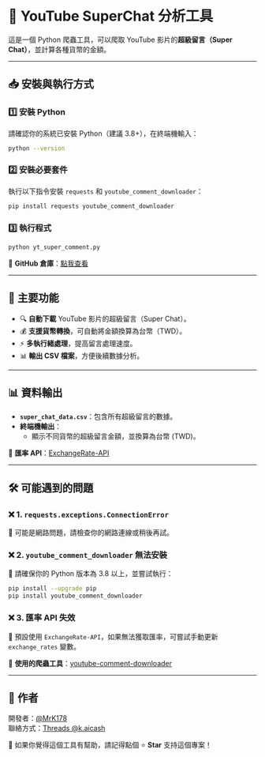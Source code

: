 # 🎯 YouTube SuperChat 分析工具

這是一個 Python 爬蟲工具，可以爬取 YouTube 影片的**超級留言（Super Chat）**，並計算各種貨幣的金額。

---

## 📥 安裝與執行方式

### **1️⃣ 安裝 Python**

請確認你的系統已安裝 Python（建議 3.8+），在終端機輸入：

```bash
python --version
```

### **2️⃣ 安裝必要套件**

執行以下指令安裝 `requests` 和 `youtube_comment_downloader`：

```bash
pip install requests youtube_comment_downloader
```

### **3️⃣ 執行程式**

```bash
python yt_super_comment.py
```

🔗 **GitHub 倉庫**：[點我查看](https://github.com/MrK178/yt_super_comment)

---

## 📌 主要功能

- 🔍 **自動下載** YouTube 影片的超級留言（Super Chat）。
- 💰 **支援貨幣轉換**，可自動將金額換算為台幣（TWD）。
- ⚡ **多執行緒處理**，提高留言處理速度。
- 📊 **輸出 CSV 檔案**，方便後續數據分析。

---

## 📊 資料輸出

- **`super_chat_data.csv`**：包含所有超級留言的數據。
- **終端機輸出**：
  - 顯示不同貨幣的超級留言金額，並換算為台幣 (TWD)。

🔗 **匯率 API**：[ExchangeRate-API](https://www.exchangerate-api.com/)

---

## 🛠 可能遇到的問題

### ❌ 1. `requests.exceptions.ConnectionError`

🔹 可能是網路問題，請檢查你的網路連線或稍後再試。

### ❌ 2. `youtube_comment_downloader` 無法安裝

🔹 請確保你的 Python 版本為 3.8 以上，並嘗試執行：

```bash
pip install --upgrade pip
pip install youtube_comment_downloader
```

### ❌ 3. 匯率 API 失效

🔹 預設使用 `ExchangeRate-API`，如果無法獲取匯率，可嘗試手動更新 `exchange_rates` 變數。

🔗 **使用的爬蟲工具**：[youtube-comment-downloader](https://github.com/egbertbouman/youtube-comment-downloader)

---

## 🎉 作者

開發者：[@MrK178](https://github.com/MrK178)  
聯絡方式：[Threads @k.aicash](https://www.threads.net/@k.aicash)

🚀 如果你覺得這個工具有幫助，請記得點個 ⭐ **Star** 支持這個專案！
